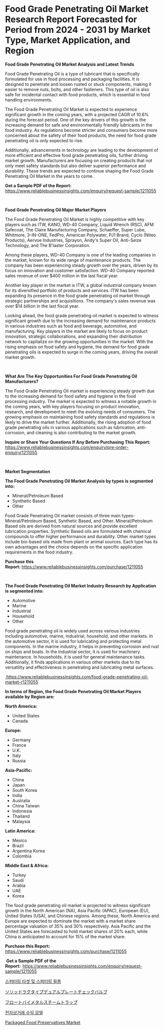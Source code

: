 <p><h1>Food Grade Penetrating Oil Market Research Report Forecasted for Period from 2024 -  2031 by Market Type, Market Application, and Region</h1></p><p><strong>Food Grade Penetrating Oil Market Analysis and Latest Trends</strong></p>
<p><p>Food Grade Penetrating Oil is a type of lubricant that is specifically formulated for use in food processing and packaging facilities. It is designed to penetrate and loosen rusted or stuck components, making it easier to remove nuts, bolts, and other fasteners. This type of oil is also safe for incidental contact with food products, which is essential in food handling environments.</p><p>The Food Grade Penetrating Oil Market is expected to experience significant growth in the coming years, with a projected CAGR of 10.6% during the forecast period. One of the key drivers of this growth is the increasing demand for safe and environmentally friendly lubricants in the food industry. As regulations become stricter and consumers become more concerned about the safety of their food products, the need for food grade penetrating oil is only expected to rise.</p><p>Additionally, advancements in technology are leading to the development of more efficient and effective food grade penetrating oils, further driving market growth. Manufacturers are focusing on creating products that not only meet safety standards but also deliver superior performance and durability. These trends are expected to continue shaping the Food Grade Penetrating Oil Market in the years to come.</p></p>
<p><strong>Get a Sample PDF of the Report:&nbsp;</strong> <a href="https://www.reliablebusinessinsights.com/enquiry/request-sample/1211055">https://www.reliablebusinessinsights.com/enquiry/request-sample/1211055</a></p>
<p>&nbsp;</p>
<p><strong>Food Grade Penetrating Oil Major Market Players</strong></p>
<p><p>The Food Grade Penetrating Oil Market is highly competitive with key players such as ITW, KANO, WD-40 Company, Liquid Wrench (RSC), AFM Safecoat, The Claire Manufacturing Company, Schaeffer, Super Lube, Whitmore, 3-IN-ONE, FedPro, American Polywater, PJ1 Brand, Cyclo (Niteo Products), Aervoe Industries, Sprayon, Andy's Super Oil, Anti-Seize Technology, and The B'laster Corporation.</p><p>Among these players, WD-40 Company is one of the leading companies in the market, known for its wide range of maintenance products. The company has been experiencing steady growth over the years, driven by its focus on innovation and customer satisfaction. WD-40 Company reported sales revenue of over $400 million in the last fiscal year.</p><p>Another key player in the market is ITW, a global industrial company known for its diversified portfolio of products and services. ITW has been expanding its presence in the food grade penetrating oil market through strategic partnerships and acquisitions. The company's sales revenue was over $14 billion in the last fiscal year.</p><p>Looking ahead, the food grade penetrating oil market is expected to witness significant growth due to the increasing demand for maintenance products in various industries such as food and beverage, automotive, and manufacturing. Key players in the market are likely to focus on product innovation, strategic collaborations, and expanding their distribution network to capitalize on the growing opportunities in the market. With the rising emphasis on food safety and hygiene, the demand for food grade penetrating oils is expected to surge in the coming years, driving the overall market growth.</p></p>
<p>&nbsp;</p>
<p><strong>What Are The Key Opportunities For Food Grade Penetrating Oil Manufacturers?</strong></p>
<p><p>The Food Grade Penetrating Oil market is experiencing steady growth due to the increasing demand for food safety and hygiene in the food processing industry. The market is expected to witness a notable growth in the coming years, with key players focusing on product innovation, research, and development to meet the evolving needs of consumers. The growing emphasis on maintaining food safety standards and regulations is likely to drive the market further. Additionally, the rising adoption of food grade penetrating oils in various applications such as lubrication, anti-corrosion, and cleaning is also contributing to the market growth.</p></p>
<p><strong>Inquire or Share Your Questions If Any Before Purchasing This Report:</strong> <a href="https://www.reliablebusinessinsights.com/enquiry/pre-order-enquiry/1211055">https://www.reliablebusinessinsights.com/enquiry/pre-order-enquiry/1211055</a></p>
<p>&nbsp;</p>
<p><strong>Market Segmentation</strong></p>
<p><strong>The Food Grade Penetrating Oil Market Analysis by types is segmented into:</strong></p>
<p><ul><li>Mineral/Petroleum Based</li><li>Synthetic Based</li><li>Other</li></ul></p>
<p><p>Food Grade Penetrating Oil market consists of three main types- Mineral/Petroleum Based, Synthetic Based, and Other. Mineral/Petroleum Based oils are derived from natural sources and provide excellent lubrication properties. Synthetic Based oils are formulated with chemical compounds to offer higher performance and durability. Other market types include bio-based oils made from plant or animal sources. Each type has its own advantages and the choice depends on the specific application requirements in the food industry.</p></p>
<p><strong>Purchase this Report:&nbsp;</strong><a href="https://www.reliablebusinessinsights.com/purchase/1211055">https://www.reliablebusinessinsights.com/purchase/1211055</a></p>
<p>&nbsp;</p>
<p><strong>The Food Grade Penetrating Oil Market Industry Research by Application is segmented into:</strong></p>
<p><ul><li>Automotive</li><li>Marine</li><li>Industrial</li><li>Household</li><li>Other</li></ul></p>
<p><p>Food grade penetrating oil is widely used across various industries including automotive, marine, industrial, household, and other markets. In the automotive sector, it is used for lubricating and protecting metal components. In the marine industry, it helps in preventing corrosion and rust on ships and boats. In the industrial sector, it is used for machinery maintenance. In households, it is used for general maintenance tasks. Additionally, it finds applications in various other markets due to its versatility and effectiveness in penetrating and lubricating metal surfaces.</p></p>
<p><a href="https://www.reliablebusinessinsights.com/food-grade-penetrating-oil-market-r1211055">&nbsp;https://www.reliablebusinessinsights.com/food-grade-penetrating-oil-market-r1211055</a></p>
<p><strong>In terms of Region, the Food Grade Penetrating Oil Market Players available by Region are:</strong></p>
<p>
    <p> <strong> North America: </strong>
        <ul>
            <li>United States</li>
            <li>Canada</li>
        </ul>
        </p> 
    <p> <strong> Europe: </strong>
        <ul>
            <li>Germany</li>
            <li>France</li>
            <li>U.K.</li>
            <li>Italy</li>
            <li>Russia</li>
        </ul>
        </p> 
    <p> <strong> Asia-Pacific: </strong>
        <ul>
            <li>China</li>
            <li>Japan</li>
            <li>South Korea</li>
            <li>India</li>
            <li>Australia</li>
            <li>China Taiwan</li>
            <li>Indonesia</li>
            <li>Thailand</li>
            <li>Malaysia</li>
        </ul>
        </p> 
    <p> <strong> Latin America: </strong>
        <ul>
            <li>Mexico</li>
            <li>Brazil</li>
            <li>Argentina Korea</li>
            <li>Colombia</li>
        </ul>
        </p> 
    <p> <strong> Middle East & Africa: </strong>
        <ul>
            <li>Turkey</li>
            <li>Saudi</li>
            <li>Arabia</li>
            <li>UAE</li>
            <li>Korea</li>
        </ul>
    </p>
    </p>
<p><p>The food grade penetrating oil market is projected to witness significant growth in the North American (NA), Asia Pacific (APAC), European (EU), United States (USA), and Chinese regions. Among these, North America and Europe are expected to dominate the market with a market share percentage valuation of 35% and 30% respectively. Asia Pacific and the United States are forecasted to hold market shares of 20% each, while China is anticipated to account for 15% of the market share.</p></p>
<p><strong>Purchase this Report: </strong><a href="https://www.reliablebusinessinsights.com/purchase/1211055">https://www.reliablebusinessinsights.com/purchase/1211055</a></p>
<p>&nbsp;<strong>Get a Sample PDF of the Report:&nbsp;&nbsp;</strong><a href="https://www.reliablebusinessinsights.com/enquiry/request-sample/1211055">https://www.reliablebusinessinsights.com/enquiry/request-sample/1211055</a></p>
<p><strong></strong></p>
<p><p><a href="https://github.com/ahmadrevanz10/Market-Research-Report-List-1/blob/main/631293394514.md">스퍼터링 타겟 및 스퍼터링 필름</a></p><p><a href="https://github.com/BrionnaBoyle/Market-Research-Report-List-1/blob/main/1175541100937.md">ソリッドラグタイプデュアルプレートチェックバルブ</a></p><p><a href="https://github.com/lababdou/Market-Research-Report-List-4/blob/main/4473813100938.md">フロートバイメタルスチームトラップ</a></p><p><a href="https://medium.com/@hilmi-2a/%EC%A0%84%EC%9E%90-%EC%83%81%EA%B1%B0%EB%9E%98-%EC%88%98%EC%9D%B5-%EB%AA%A8%EB%8D%B8-%EC%8B%9C%EC%9E%A5-%EC%A0%84%EB%A7%9D-%EC%82%B0%EC%97%85-%EA%B0%9C%EC%9A%94-%EB%B0%8F-%EC%98%88%EC%B8%A1-2024%EB%85%84%EB%B6%80%ED%84%B0-2031%EB%85%84%EA%B9%8C%EC%A7%80-6e59895fe01c">전자상거래 수익 모델</a></p><p><a href="https://github.com/nancykennedykellievqfqt2/Market-Research-Report-List-2/blob/main/packaged-food-preservatives-market.md">Packaged Food Preservatives Market</a></p></p>